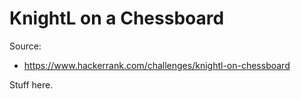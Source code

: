 # KnightL on a Chessboard

Source:
 - https://www.hackerrank.com/challenges/knightl-on-chessboard

Stuff here.
